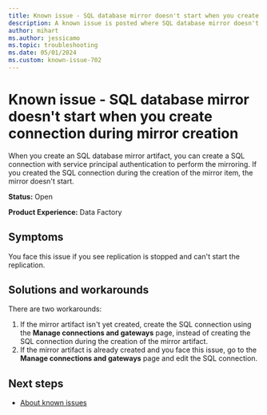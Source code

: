 ```yaml
---
title: Known issue - SQL database mirror doesn't start when you create connection during mirror creation
description: A known issue is posted where SQL database mirror doesn't start when you create connection during mirror creation.
author: mihart
ms.author: jessicamo
ms.topic: troubleshooting  
ms.date: 05/01/2024
ms.custom: known-issue-702
---
```


# Known issue - SQL database mirror doesn't start when you create connection during mirror creation

When you create an SQL database mirror artifact, you can create a SQL connection with service principal authentication to perform the mirroring. If you created the SQL connection during the creation of the mirror item, the mirror doesn't start.

**Status:** Open

**Product Experience:** Data Factory

## Symptoms

You face this issue if you see replication is stopped and can't start the replication.

## Solutions and workarounds

There are two workarounds:

1. If the mirror artifact isn't yet created, create the SQL connection using the **Manage connections and gateways** page, instead of creating the SQL connection during the creation of the mirror artifact.
1. If the mirror artifact is already created and you face this issue, go to the **Manage connections and gateways** page and edit the SQL connection.

## Next steps

- [About known issues](https://support.fabric.microsoft.com/known-issues)
